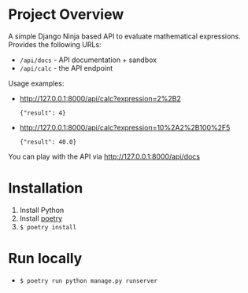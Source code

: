 # Project Overview

A simple Django Ninja based API to evaluate mathematical expressions. Provides the following URLs:
* `/api/docs` - API documentation + sandbox
* `/api/calc` - the API endpoint

Usage examples:
* http://127.0.0.1:8000/api/calc?expression=2%2B2
  ```
  {"result": 4}
  ```
* http://127.0.0.1:8000/api/calc?expression=10%2A2%2B100%2F5
  ```
  {"result": 40.0}
  ```

You can play with the API via http://127.0.0.1:8000/api/docs

# Installation

1. Install Python
2. Install [poetry](https://python-poetry.org/)
3. `$ poetry install`

# Run locally

* `$ poetry run python manage.py runserver`
